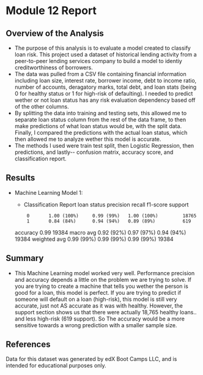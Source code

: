 # Module 12 Report 

## Overview of the Analysis


* The purpose of this analysis is to evaluate a model created to classify loan risk. This project used a dataset of historical lending activity from a  peer-to-peer lending services company to build a model to identiy creditworthiness of borrowers. 
* The data was pulled from a CSV file containing financial information including loan size, interest rate, borrower income, debt to income ratio, number of accounts, deragatory marks, total debt, and loan stats (being 0 for healthy status or 1 for high-risk of defaulting). I needed to predict wether or not loan status has any risk evaluation dependency based off of the other columns.
* By splitting the data into training and testing sets, this allowed me to separate loan status column from the rest of the data frame, to then make predictions of what loan status would be, with the split data. Finally, I compared the predictions with the actual loan status, which then allowed me to analyze wether this model is accurate. 
* The methods I used were train test split, then Logistic Regression, then predictions, and lastly-- confusion matrix, accuracy score, and classification report. 

## Results

* Machine Learning Model 1:
    * Classification Report
    loan status     precision       recall       f1-score           support

           0       1.00 (100%)     0.99 (99%)   1.00 (100%)         18765
           1       0.84 (84%)      0.94 (94%)   0.89 (89%)          619

    accuracy                                    0.99                19384
   macro avg       0.92 (92%)      0.97 (97%)   0.94 (94%)          19384
weighted avg       0.99 (99%)      0.99 (99%)   0.99 (99%)          19384

## Summary

* This Machine Learning model worked very well. Performance precision and accuracy depends a little on the problem we are trying to solve. If you are trying to create a machine that tells you wether the person is good for a loan, this model is perfect. If you are trying to predict if someone will default on a loan (high-risk), this model is still very accurate, just not AS accurate as it was with healthy. However, the support section shows us that there were actually 18,765 healthy loans.. and less high-risk (619 support). So The accuracy would be a more sensitive towards a wrong prediction with a smaller sample size. 

## References

Data for this dataset was generated by edX Boot Camps LLC, and is intended for educational purposes only.
